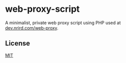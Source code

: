 # web-proxy-script

A minimalist, private web proxy script using PHP used at [dev.nrird.com/web-proxy](https://dev.nrird.com/web-proxy).

## License

[MIT](LICENSE)
